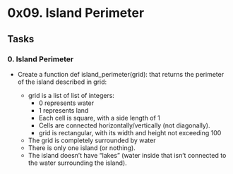 # 0x09. Island Perimeter

## Tasks
### 0. Island Perimeter
- Create a function def island_perimeter(grid): that returns the perimeter of the island described in grid:

	* grid is a list of list of integers:
		- 0 represents water
		- 1 represents land
		- Each cell is square, with a side length of 1
		- Cells are connected horizontally/vertically (not diagonally).
		- grid is rectangular, with its width and height not exceeding 100
	* The grid is completely surrounded by water
	* There is only one island (or nothing).
	* The island doesn’t have “lakes” (water inside that isn’t connected to the water surrounding the island).
